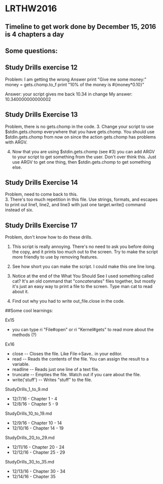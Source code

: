 # LRTHW2016

## Timeline to get work done by December 15, 2016 is 4 chapters a day


## Some questions:

## Study Drills exercise 12
Problem: I am getting the wrong Answer
print "Give me some money:"
money = gets.chomp.to_f
print "10% of the money is #{money*0.10}"

Answer:  your script gives me back 10.34 in change
My answer: 10.340000000000002

## Study Drills Exercise 13
Problem, there is no gets.chomp in the code.
3. Change your script to use $stdin.gets.chomp everywhere that you have gets.chomp. You should use $stdin.gets.chomp from now on since the action gets.chomp has problems with ARGV.

4. Now that you are using $stdin.gets.chomp (see #3) you can add ARGV to your script to get something from the user. Don't over think this. Just use ARGV to get one thing, then $stdin.gets.chomp to get something else.

## Study Drills Exercise 14
Problem, need to come back to this. <br/>
3. There's too much repetition in this file. Use strings, formats, and escapes to print out line1, line2, and line3 with just one target.write() command instead of six.

## Study Drills Exercise 17
Problem, don't know how to do these drills.
1. This script is really annoying. There's no need to ask you before doing the copy, and it prints too much out to the screen. Try to make the script more friendly to use by removing features.

2. See how short you can make the script. I could make this one line long.

3. Notice at the end of the What You Should See I used something called cat? It's an old command that "con*cat*enates" files together, but mostly it's just an easy way to print a file to the screen. Type man cat to read about it.

4. Find out why you had to write out_file.close in the code.


##Some cool learnings:

Ex15
- you can type ri "File#open" or ri "Kernel#gets" to read more about the methods (?)

Ex16
* close -- Closes the file. Like File->Save.. in your editor.
* read -- Reads the contents of the file. You can assign the result to a variable.
* readline -- Reads just one line of a text file.
* truncate -- Empties the file. Watch out if you care about the file.
* write('stuff') -- Writes "stuff" to the file.


StudyDrills_1_to_9.md
* 12/7/16  - Chapter 1 - 4
* 12/8/16 - Chapter 5 - 9

StudyDrills_10_to_19.md
* 12/9/16 - Chapter 10 - 14
* 12/10/16 - Chapter 14 - 19

StudyDrills_20_to_29.md
* 12/11/16 - Chapter 20 - 24
* 12/12/16 - Chapter 25 - 29

StudyDrills_30_to_35.md
* 12/13/16 - Chapter 30 - 34
* 12/14/16 - Chapter 35
